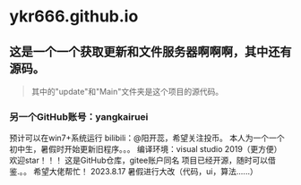 # ykr666.github.io
## 这是一个一个获取更新和文件服务器啊啊啊，其中还有源码。
> 其中的"update"和"Main"文件夹是这个项目的源代码。
### 另一个GitHub账号：yangkairuei
预计可以在win7+系统运行
bilibili：@阳开蕊，希望关注投币。
本人为一个一个初中生，暑假时开始更新旧程序。。。
编译环境：visual studio 2019（更方便）
欢迎star！！！
 这是GitHub仓库，gitee账户同名
项目已经开源，随时可以借鉴.。。
希望大佬帮忙！
2023.8.17 暑假进行大改（代码，ui，算法......）
